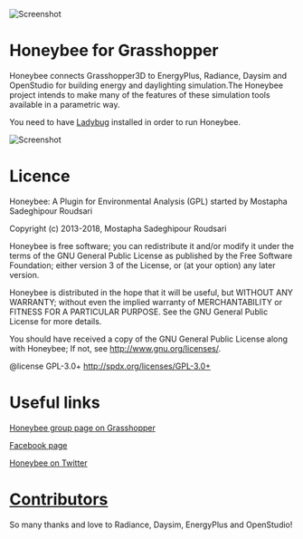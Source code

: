 ![Screenshot](http://api.ning.com/files/OsG-NixX39fgvBguMkfqhfQB8A6qoIOoishY-IJX5jjM5aTt7vHdO05*4SLN3rLPUVIksyARyzUIMt3w1gJPlWA3aO-DlMvQ/Merged_Icons_2.png?width=200)

Honeybee for Grasshopper
========================================
Honeybee connects Grasshopper3D to EnergyPlus, Radiance, Daysim and OpenStudio for building energy and daylighting simulation.The Honeybee project intends to make many of the features of these simulation tools available in a parametric way.

You need to have [Ladybug](https://github.com/mostaphaRoudsari/Ladybug) installed in order to run Honeybee.

![Screenshot](http://api.ning.com/files/n6JmThHrsca01EgtclZq-1juc3rkqHwBRDnTZKSn2xbRbec6mv3mUXqgsEXLZoshKBGDh0V31b0HriMS0IwvAe1DSfuBLFL7/IBPSANYCPresentationLadybugHoneybee2.png?width=1200)

Licence
========================================
Honeybee: A Plugin for Environmental Analysis (GPL) started by Mostapha Sadeghipour Roudsari

Copyright (c) 2013-2018, Mostapha Sadeghipour Roudsari

Honeybee is free software; you can redistribute it and/or modify it under the terms of the GNU General Public License as published by the Free Software Foundation; either version 3 of the License, or (at your option) any later version.

Honeybee is distributed in the hope that it will be useful, but WITHOUT ANY WARRANTY; without even the implied warranty of MERCHANTABILITY or FITNESS FOR A PARTICULAR PURPOSE. See the GNU General Public License for more details.

You should have received a copy of the GNU General Public License along with Honeybee; If not, see <http://www.gnu.org/licenses/>.

@license GPL-3.0+ <http://spdx.org/licenses/GPL-3.0+>


Useful links
========================================
[Honeybee group page on Grasshopper](http://www.grasshopper3d.com/group/ladybug)

[Facebook page](https://www.facebook.com/LadybugTools)

[Honeybee on Twitter](https://www.twitter.com/ladybug_tool)

[Contributors](https://github.com/mostaphaRoudsari/honeybee/graphs/contributors)
========================================

So many thanks and love to Radiance, Daysim, EnergyPlus and OpenStudio!

